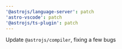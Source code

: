 ```yaml
---
'@astrojs/language-server': patch
'astro-vscode': patch
'@astrojs/ts-plugin': patch
---
```


Update `@astrojs/compiler`, fixing a few bugs

